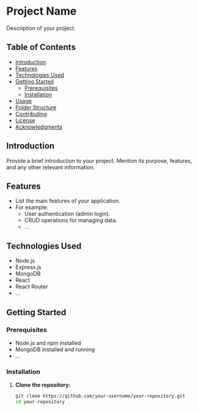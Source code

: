 # Project Name

Description of your project.

## Table of Contents

- [Introduction](#introduction)
- [Features](#features)
- [Technologies Used](#technologies-used)
- [Getting Started](#getting-started)
  - [Prerequisites](#prerequisites)
  - [Installation](#installation)
- [Usage](#usage)
- [Folder Structure](#folder-structure)
- [Contributing](#contributing)
- [License](#license)
- [Acknowledgments](#acknowledgments)

## Introduction

Provide a brief introduction to your project. Mention its purpose, features, and any other relevant information.

## Features

- List the main features of your application.
- For example:
  - User authentication (admin login).
  - CRUD operations for managing data.
  - ...

## Technologies Used

- Node.js
- Express.js
- MongoDB
- React
- React Router
- ...

## Getting Started

### Prerequisites

- Node.js and npm installed
- MongoDB installed and running
- ...

### Installation

1. **Clone the repository:**

   ```bash
   git clone https://github.com/your-username/your-repository.git
   cd your-repository
